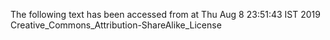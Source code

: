 The following text has been accessed from at Thu Aug 8 23:51:43 IST 2019
Creative_Commons_Attribution-ShareAlike_License
